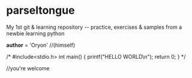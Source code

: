 # parseltongue
My 1st git &amp; learning repository -- practice, exercises &amp; samples from a newbie learning python

__author__ = 'Oryon' //(himself)


  /*
    #include<stdio.h>
      int main()
       {
        printf("HELLO WORLD\n");
        return 0;
       }
  */


//you're welcome
